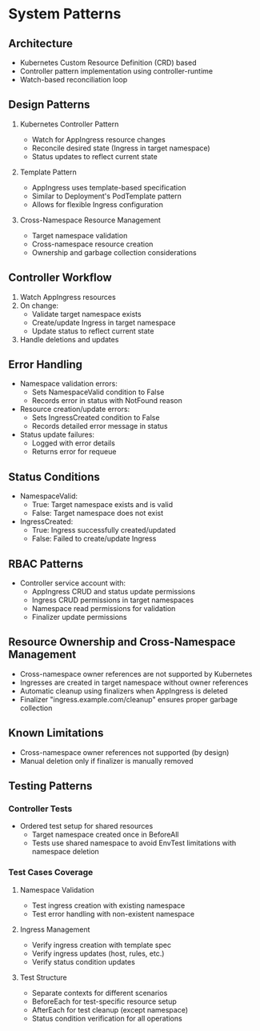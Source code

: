# System Patterns

## Architecture
- Kubernetes Custom Resource Definition (CRD) based
- Controller pattern implementation using controller-runtime
- Watch-based reconciliation loop

## Design Patterns
1. Kubernetes Controller Pattern
   - Watch for AppIngress resource changes
   - Reconcile desired state (Ingress in target namespace)
   - Status updates to reflect current state

2. Template Pattern
   - AppIngress uses template-based specification
   - Similar to Deployment's PodTemplate pattern
   - Allows for flexible Ingress configuration

3. Cross-Namespace Resource Management
   - Target namespace validation
   - Cross-namespace resource creation
   - Ownership and garbage collection considerations

## Controller Workflow
1. Watch AppIngress resources
2. On change:
   - Validate target namespace exists
   - Create/update Ingress in target namespace
   - Update status to reflect current state
3. Handle deletions and updates

## Error Handling
- Namespace validation errors:
  - Sets NamespaceValid condition to False
  - Records error in status with NotFound reason
- Resource creation/update errors:
  - Sets IngressCreated condition to False
  - Records detailed error message in status
- Status update failures:
  - Logged with error details
  - Returns error for requeue

## Status Conditions
- NamespaceValid:
  - True: Target namespace exists and is valid
  - False: Target namespace does not exist
- IngressCreated:
  - True: Ingress successfully created/updated
  - False: Failed to create/update Ingress

## RBAC Patterns
- Controller service account with:
  - AppIngress CRUD and status update permissions
  - Ingress CRUD permissions in target namespaces
  - Namespace read permissions for validation
  - Finalizer update permissions

## Resource Ownership and Cross-Namespace Management
- Cross-namespace owner references are not supported by Kubernetes
- Ingresses are created in target namespace without owner references
- Automatic cleanup using finalizers when AppIngress is deleted
- Finalizer "ingress.example.com/cleanup" ensures proper garbage collection

## Known Limitations
- Cross-namespace owner references not supported (by design)
- Manual deletion only if finalizer is manually removed

## Testing Patterns
### Controller Tests
- Ordered test setup for shared resources
  * Target namespace created once in BeforeAll
  * Tests use shared namespace to avoid EnvTest limitations with namespace deletion

### Test Cases Coverage
1. Namespace Validation
   - Test ingress creation with existing namespace
   - Test error handling with non-existent namespace

2. Ingress Management
   - Verify ingress creation with template spec
   - Verify ingress updates (host, rules, etc.)
   - Verify status condition updates

3. Test Structure
   - Separate contexts for different scenarios
   - BeforeEach for test-specific resource setup
   - AfterEach for test cleanup (except namespace)
   - Status condition verification for all operations

